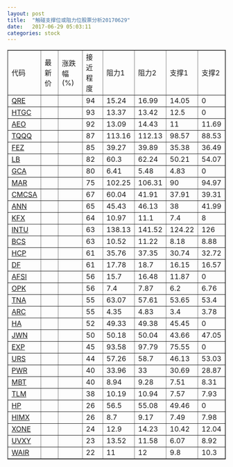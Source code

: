 ```yaml
---
layout: post
title:  "触碰支撑位或阻力位股票分析20170629"
date:   2017-06-29 05:03:11
categories: stock
---
```

<script type="text/javascript">
var stockList = []
stockList.push('gb_qre');
stockList.push('gb_htgc');
stockList.push('gb_aeo');
stockList.push('gb_tqqq');
stockList.push('gb_fez');
stockList.push('gb_lb');
stockList.push('gb_gca');
stockList.push('gb_mar');
stockList.push('gb_cmcsa');
stockList.push('gb_ann');
stockList.push('gb_kfx');
stockList.push('gb_intu');
stockList.push('gb_bcs');
stockList.push('gb_hcp');
stockList.push('gb_df');
stockList.push('gb_afsi');
stockList.push('gb_opk');
stockList.push('gb_tna');
stockList.push('gb_arc');
stockList.push('gb_ha');
stockList.push('gb_jwn');
stockList.push('gb_exp');
stockList.push('gb_urs');
stockList.push('gb_pwr');
stockList.push('gb_mbt');
stockList.push('gb_tlm');
stockList.push('gb_hp');
stockList.push('gb_himx');
stockList.push('gb_xone');
stockList.push('gb_uvxy');
stockList.push('gb_wair');
</script>
<table border="1">
 <tr>
 <td>代码</td>
 <td>最新价</td>
 <td>涨跌幅(%)</td>
 <td>接近程度</td>
 <td>阻力1</td>
 <td>阻力2</td>
 <td>支撑1</td>
 <td>支撑2</td>
</tr>
  <tr id="qre" class="red">
  <td><a href="http://stock.finance.sina.com.cn/usstock/quotes/QRE.html" target="_blank">QRE</a></td><td></td><td></td><td>94</td><td>15.24</td><td>16.99</td><td>14.05</td><td>0</td></tr>
  <tr id="htgc" class="red">
  <td><a href="http://stock.finance.sina.com.cn/usstock/quotes/HTGC.html" target="_blank">HTGC</a></td><td></td><td></td><td>93</td><td>13.37</td><td>13.42</td><td>12.5</td><td>0</td></tr>
  <tr id="aeo" class="green">
  <td><a href="http://stock.finance.sina.com.cn/usstock/quotes/AEO.html" target="_blank">AEO</a></td><td></td><td></td><td>92</td><td>13.09</td><td>14.43</td><td>11</td><td>11.69</td></tr>
  <tr id="tqqq" class="green">
  <td><a href="http://stock.finance.sina.com.cn/usstock/quotes/TQQQ.html" target="_blank">TQQQ</a></td><td></td><td></td><td>87</td><td>113.16</td><td>112.13</td><td>98.57</td><td>88.53</td></tr>
  <tr id="fez" class="green">
  <td><a href="http://stock.finance.sina.com.cn/usstock/quotes/FEZ.html" target="_blank">FEZ</a></td><td></td><td></td><td>85</td><td>39.27</td><td>39.89</td><td>35.38</td><td>36.49</td></tr>
  <tr id="lb" class="green">
  <td><a href="http://stock.finance.sina.com.cn/usstock/quotes/LB.html" target="_blank">LB</a></td><td></td><td></td><td>82</td><td>60.3</td><td>62.24</td><td>50.21</td><td>54.07</td></tr>
  <tr id="gca" class="green">
  <td><a href="http://stock.finance.sina.com.cn/usstock/quotes/GCA.html" target="_blank">GCA</a></td><td></td><td></td><td>80</td><td>6.41</td><td>5.48</td><td>4.83</td><td>0</td></tr>
  <tr id="mar" class="red">
  <td><a href="http://stock.finance.sina.com.cn/usstock/quotes/MAR.html" target="_blank">MAR</a></td><td></td><td></td><td>75</td><td>102.25</td><td>106.31</td><td>90</td><td>94.97</td></tr>
  <tr id="cmcsa" class="green">
  <td><a href="http://stock.finance.sina.com.cn/usstock/quotes/CMCSA.html" target="_blank">CMCSA</a></td><td></td><td></td><td>67</td><td>60.04</td><td>41.91</td><td>37.91</td><td>39.31</td></tr>
  <tr id="ann" class="red">
  <td><a href="http://stock.finance.sina.com.cn/usstock/quotes/ANN.html" target="_blank">ANN</a></td><td></td><td></td><td>65</td><td>45.43</td><td>46.13</td><td>38</td><td>41.99</td></tr>
  <tr id="kfx" class="green">
  <td><a href="http://stock.finance.sina.com.cn/usstock/quotes/KFX.html" target="_blank">KFX</a></td><td></td><td></td><td>64</td><td>10.97</td><td>11.1</td><td>7.4</td><td>8</td></tr>
  <tr id="intu" class="red">
  <td><a href="http://stock.finance.sina.com.cn/usstock/quotes/INTU.html" target="_blank">INTU</a></td><td></td><td></td><td>63</td><td>138.13</td><td>141.52</td><td>124.22</td><td>126</td></tr>
  <tr id="bcs" class="green">
  <td><a href="http://stock.finance.sina.com.cn/usstock/quotes/BCS.html" target="_blank">BCS</a></td><td></td><td></td><td>63</td><td>10.52</td><td>11.22</td><td>8.18</td><td>8.88</td></tr>
  <tr id="hcp" class="green">
  <td><a href="http://stock.finance.sina.com.cn/usstock/quotes/HCP.html" target="_blank">HCP</a></td><td></td><td></td><td>61</td><td>35.76</td><td>37.35</td><td>30.74</td><td>32.72</td></tr>
  <tr id="df" class="red">
  <td><a href="http://stock.finance.sina.com.cn/usstock/quotes/DF.html" target="_blank">DF</a></td><td></td><td></td><td>61</td><td>17.78</td><td>18.7</td><td>16.15</td><td>16.57</td></tr>
  <tr id="afsi" class="red">
  <td><a href="http://stock.finance.sina.com.cn/usstock/quotes/AFSI.html" target="_blank">AFSI</a></td><td></td><td></td><td>56</td><td>15.7</td><td>16.48</td><td>11.87</td><td>0</td></tr>
  <tr id="opk" class="green">
  <td><a href="http://stock.finance.sina.com.cn/usstock/quotes/OPK.html" target="_blank">OPK</a></td><td></td><td></td><td>56</td><td>7.4</td><td>7.87</td><td>6.2</td><td>6.76</td></tr>
  <tr id="tna" class="red">
  <td><a href="http://stock.finance.sina.com.cn/usstock/quotes/TNA.html" target="_blank">TNA</a></td><td></td><td></td><td>55</td><td>63.07</td><td>57.61</td><td>53.65</td><td>53.4</td></tr>
  <tr id="arc" class="red">
  <td><a href="http://stock.finance.sina.com.cn/usstock/quotes/ARC.html" target="_blank">ARC</a></td><td></td><td></td><td>55</td><td>4.35</td><td>4.83</td><td>3.4</td><td>3.78</td></tr>
  <tr id="ha" class="green">
  <td><a href="http://stock.finance.sina.com.cn/usstock/quotes/HA.html" target="_blank">HA</a></td><td></td><td></td><td>52</td><td>49.33</td><td>49.38</td><td>45.45</td><td>0</td></tr>
  <tr id="jwn" class="green">
  <td><a href="http://stock.finance.sina.com.cn/usstock/quotes/JWN.html" target="_blank">JWN</a></td><td></td><td></td><td>50</td><td>50.18</td><td>50.04</td><td>43.66</td><td>47.05</td></tr>
  <tr id="exp" class="red">
  <td><a href="http://stock.finance.sina.com.cn/usstock/quotes/EXP.html" target="_blank">EXP</a></td><td></td><td></td><td>45</td><td>93.58</td><td>97.79</td><td>75.55</td><td>0</td></tr>
  <tr id="urs" class="green">
  <td><a href="http://stock.finance.sina.com.cn/usstock/quotes/URS.html" target="_blank">URS</a></td><td></td><td></td><td>44</td><td>57.26</td><td>58.7</td><td>46.13</td><td>53.03</td></tr>
  <tr id="pwr" class="red">
  <td><a href="http://stock.finance.sina.com.cn/usstock/quotes/PWR.html" target="_blank">PWR</a></td><td></td><td></td><td>40</td><td>33.96</td><td>33</td><td>30.69</td><td>28.87</td></tr>
  <tr id="mbt" class="green">
  <td><a href="http://stock.finance.sina.com.cn/usstock/quotes/MBT.html" target="_blank">MBT</a></td><td></td><td></td><td>40</td><td>8.94</td><td>9.28</td><td>7.51</td><td>8.31</td></tr>
  <tr id="tlm" class="green">
  <td><a href="http://stock.finance.sina.com.cn/usstock/quotes/TLM.html" target="_blank">TLM</a></td><td></td><td></td><td>38</td><td>10.19</td><td>10.94</td><td>7.57</td><td>7.93</td></tr>
  <tr id="hp" class="red">
  <td><a href="http://stock.finance.sina.com.cn/usstock/quotes/HP.html" target="_blank">HP</a></td><td></td><td></td><td>26</td><td>56.5</td><td>55.08</td><td>49.46</td><td>0</td></tr>
  <tr id="himx" class="green">
  <td><a href="http://stock.finance.sina.com.cn/usstock/quotes/HIMX.html" target="_blank">HIMX</a></td><td></td><td></td><td>26</td><td>8.7</td><td>9.17</td><td>7.49</td><td>7.98</td></tr>
  <tr id="xone" class="red">
  <td><a href="http://stock.finance.sina.com.cn/usstock/quotes/XONE.html" target="_blank">XONE</a></td><td></td><td></td><td>24</td><td>12.9</td><td>14.23</td><td>10.42</td><td>12.04</td></tr>
  <tr id="uvxy" class="green">
  <td><a href="http://stock.finance.sina.com.cn/usstock/quotes/UVXY.html" target="_blank">UVXY</a></td><td></td><td></td><td>23</td><td>13.52</td><td>11.58</td><td>6.07</td><td>8.92</td></tr>
  <tr id="wair" class="green">
  <td><a href="http://stock.finance.sina.com.cn/usstock/quotes/WAIR.html" target="_blank">WAIR</a></td><td></td><td></td><td>22</td><td>11</td><td>12</td><td>9.8</td><td>10.3</td></tr>
</table>
